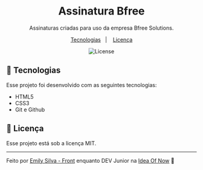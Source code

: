 ﻿<h1 align="center"> Assinatura Bfree </h1>

<p align="center">
Assinaturas criadas para uso da empresa Bfree Solutions.
</p>

<p align="center">
  <a href="#-tecnologias">Tecnologias</a>&nbsp;&nbsp;&nbsp;|&nbsp;&nbsp;&nbsp;
  <a href="#memo-licença">Licença</a>
</p>

<p align="center">
  <img alt="License" src="https://img.shields.io/static/v1?label=license&message=MIT&color=49AA26&labelColor=000000">
</p>

## 🚀 Tecnologias

Esse projeto foi desenvolvido com as seguintes tecnologias:

- HTML5
- CSS3
- Git e Github

## :memo: Licença

Esse projeto está sob a licença MIT.

---

Feito por [Emily Silva - Front](https://github.com/emyrsilva) enquanto DEV Junior na [Idea Of Now](https://ideaofnow.com/) 💛
